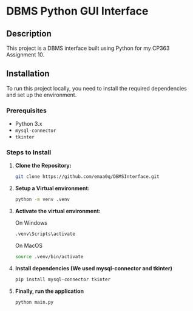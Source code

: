 # DBMS Python GUI Interface

## Description

This project is a DBMS interface built using Python for my CP363 Assignment 10.

## Installation

To run this project locally, you need to install the required dependencies and set up the environment.

### Prerequisites
- Python 3.x
- `mysql-connector`
- `tkinter`

### Steps to Install

1. **Clone the Repository:**
   ```bash
   git clone https://github.com/emaa0q/DBMSInterface.git
   ```

2. **Setup a Virtual environment:**
   ```bash
   python -m venv .venv
   ```

3. **Activate the virtual environment:**
   
   On Windows
   ```bash
   .venv\Scripts\activate
   ```
   
   On MacOS
   ```bash
   source .venv/bin/activate
   ```

4. **Install dependencies (We used mysql-connector and tkinter)**
   ```bash
   pip install mysql-connector tkinter
   ```

5. **Finally, run the application**
   ```bash
   python main.py
   ```
